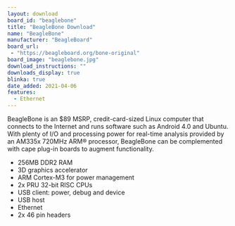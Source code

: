 ```yaml
---
layout: download
board_id: "beaglebone"
title: "BeagleBone Download"
name: "BeagleBone"
manufacturer: "BeagleBoard"
board_url:
 - "https://beagleboard.org/bone-original"
board_image: "beaglebone.jpg"
download_instructions: ""
downloads_display: true
blinka: true
date_added: 2021-04-06
features:
  - Ethernet
---
```


BeagleBone is an $89 MSRP, credit-card-sized Linux computer that connects to the Internet and runs software such as Android 4.0 and Ubuntu. With plenty of I/O and processing power for real-time analysis provided by an AM335x 720MHz ARM® processor, BeagleBone can be complemented with cape plug-in boards to augment functionality.

- 256MB DDR2 RAM
- 3D graphics accelerator
- ARM Cortex-M3 for power management
- 2x PRU 32-bit RISC CPUs
- USB client: power, debug and device
- USB host
- Ethernet
- 2x 46 pin headers
